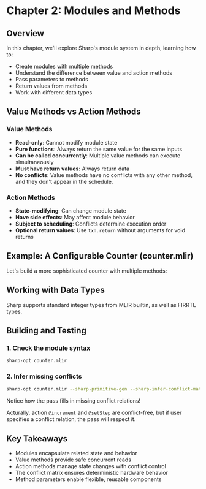 # Chapter 2: Modules and Methods

## Overview

In this chapter, we'll explore Sharp's module system in depth, learning how to:
- Create modules with multiple methods
- Understand the difference between value and action methods
- Pass parameters to methods
- Return values from methods
- Work with different data types

## Value Methods vs Action Methods

### Value Methods
- **Read-only**: Cannot modify module state
- **Pure functions**: Always return the same value for the same inputs
- **Can be called concurrently**: Multiple value methods can execute simultaneously
- **Must have return values**: Always return data
- **No conflicts**: Value methods have no conflicts with any other method, and they don't appear in the schedule.

### Action Methods
- **State-modifying**: Can change module state
- **Have side effects**: May affect module behavior
- **Subject to scheduling**: Conflicts determine execution order
- **Optional return values**: Use `txn.return` without arguments for void returns

## Example: A Configurable Counter (counter.mlir)

Let's build a more sophisticated counter with multiple methods:


## Working with Data Types

Sharp supports standard integer types from MLIR builtin, as well as FIRRTL types.

## Building and Testing

### 1. Check the module syntax
```bash
sharp-opt counter.mlir
```

### 2. Infer missing conflicts
```bash
sharp-opt counter.mlir --sharp-primitive-gen --sharp-infer-conflict-matrix
```

Notice how the pass fills in missing conflict relations!

Acturally, action `@increment` and `@setStep` are conflict-free, but if user specifies a conflict relation, the pass will respect it.

## Key Takeaways

- Modules encapsulate related state and behavior
- Value methods provide safe concurrent reads
- Action methods manage state changes with conflict control
- The conflict matrix ensures deterministic hardware behavior
- Method parameters enable flexible, reusable components